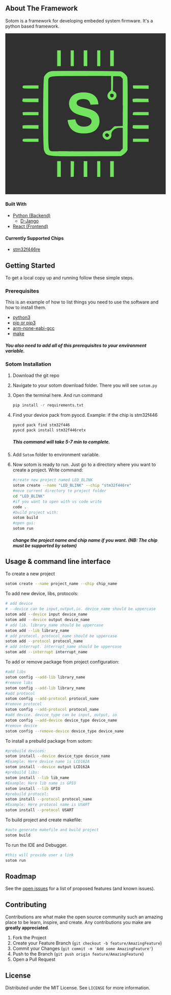 <!-- ABOUT THE PROJECT -->

## About The Framework

Sotom is a framework for developing embeded system firmware. It's a python based framework.

![alt text](static/sotom_logo.jpg)

#### Built With

- [Python (Backend)](https://www.python.org/)
    - [D-Jango](https://www.djangoproject.com/)
- [React (Frontend)](https://reactjs.org/)

#### Currently Supported Chips

- [stm32f446re]()

<!-- GETTING STARTED -->

## Getting Started

To get a local copy up and running follow these simple steps.

### Prerequisites

This is an example of how to list things you need to use the software and how to install them.

- [python3](https://www.python.org/downloads/)
- [pip or pip3]()
- [arm-none-eabi-gcc](https://developer.arm.com/downloads/-/gnu-rm)
- [make](http://gnuwin32.sourceforge.net/packages/make.htm)


##### You also need to add all of this prerequisites to your environment variable.


### Sotom Installation

1.  Download the git repo

2.  Navigate to your sotom download folder. There you will see `sotom.py`

3.  Open the terminal here. And run command
    ```sh
    pip install -r requirements.txt
    ```
3.  Find your device pack from pyocd. Example: if the chip is stm32f446
    ```sh
    pyocd pack find stm32f446
    pyocd pack install stm32f446retx
    ```
    ##### This command will take 5-7 min to complete.
4.  Add `Sotom` folder to environment variable.

6.  Now sotom is ready to run. Just go to a directory where you want to  create a project. Write command:
    ```sh
    #create new project named LED_BLINK
    sotom create --name "LED_BLINK" --chip "stm32f446re"
    #move current directory to project folder
    cd "LED_BLINK"
    #if you want to open with vs code write
    code .
    #build project with:
    sotom build
    #open gui:
    sotom run
    ```
    ##### change the project name and chip name if you want. (NB: The chip must be supported by sotom)
<!-- USAGE EXAMPLES -->

## Usage & command line interface

To create a new project
```sh
sotom create --name project_name --chip chip_name
```
To add new device, libs, protocols:
```sh
# add device
# --device can be input,output,io. device_name should be uppercase
sotom add --device input device_name
sotom add --device output device_name
# add lib. library_name should be uppercase
sotom add --lib library_name
# add protocol. protocol_name should be uppercase
sotom add --protocol protocol_name
# add interrupt. interrupt_name should be uppercase
sotom add --interrupt interrupt_name
```
To add or remove package from project configuration:
```sh
#add libs
sotom config --add-lib library_name
#remove libs
sotom config --add-lib library_name
#add protocol
sotom config --add-protocol protocol_name
#remove protocol
sotom config --add-protocol protocol_name
#add device. device_type can be input, output, io
sotom config --add-device device_type device_name
#remove device
sotom config --remove-device device_type device_name
```
To install a prebuild package from sotom:
```sh
#prebuild devices: 
sotom install --device device_type device_name
#Example: Here device name is LCD162A
sotom install --device output LCD162A
#prebuild libs: 
sotom install --lib lib_name
#Example: Here lib name is GPIO
sotom install --lib GPIO
#prebuild protocol: 
sotom install --protocol protocol_name
#Example: Here protocol name is USART
sotom install --protocol USART
```
To build project and create makefile:
```sh
#auto generate makefile and build project 
sotom build
```
To run the IDE and Debugger.
```sh
#this will provide user a link
sotom run
```
<!-- ROADMAP -->

## Roadmap

See the [open issues](https://github.com/sislamrafi/webartisan/issues) for a list of proposed features (and known issues).

<!-- CONTRIBUTING -->

## Contributing

Contributions are what make the open source community such an amazing place to be learn, inspire, and create. Any contributions you make are **greatly appreciated**.

1. Fork the Project
2. Create your Feature Branch (`git checkout -b feature/AmazingFeature`)
3. Commit your Changes (`git commit -m 'Add some AmazingFeature'`)
4. Push to the Branch (`git push origin feature/AmazingFeature`)
5. Open a Pull Request

<!-- LICENSE -->

## License

Distributed under the MIT License. See `LICENSE` for more information.

<!-- CONTACT -->

<!-- ## Contact

S Islam Rafi - [sislamrafi333@gmail.com](https://www.facebook.com/sislam.rafi/) - email

Project Link: [https://github.com/sislamrafi/webartisan](https://github.com/sislamrafi/webartisan) -->

<!-- ACKNOWLEDGEMENTS -->
